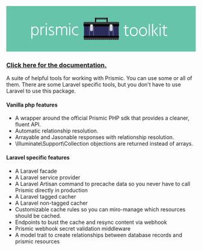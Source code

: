![Prismic Toolkit](https://raw.githubusercontent.com/incraigulous/prismic-toolkit/master/art/hero.jpg)

### [Click here for the documentation.](https://incraigulous.gitbooks.io/prismic-toolkit/)

A suite of helpful tools for working with Prismic. You can use some or all of them. There are some Laravel specific tools, but you don't have to use Laravel to use this package.

#### Vanilla php features

- A wrapper around the official Prismic PHP sdk that provides a cleaner, fluent API.
- Automatic relationship resolution.
- Arrayable and Jasonable responses with relationship resolution.
- \Illuminate\Support\Collection objections are returned instead of arrays.

#### Laravel specific features
- A Laravel facade
- A Laravel service provider
- A Laravel Artisan command to precache data so you never have to call Prismic directly in production
- A Laravel tagged cacher
- A Laravel non-tagged cacher
- Customizable cache rules so you can miro-manage which resources should be cached.
- Endpoints to bust the cache and resync content via webhook
- Prismic webhook secret validation middleware
- A model trait to create relationships between database records and prismic resources
